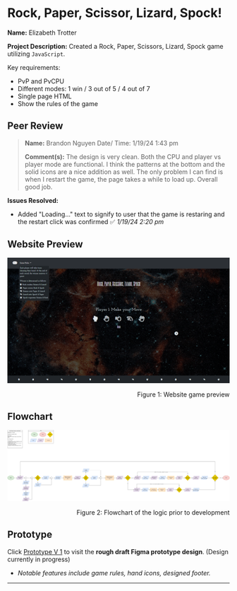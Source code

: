 # Rock, Paper, Scissor, Lizard, Spock!


**Name:** Elizabeth Trotter

**Project Description:** Created a Rock, Paper, Scissors, Lizard, Spock game utilizing `JavaScript`.

Key requirements:
- PvP and PvCPU
- Different modes: 1 win / 3 out of 5 / 4 out of 7
- Single page HTML
- Show the rules of the game


## Peer Review
> **Name:** Brandon Nguyen Date/ Time: 1/19/24 1:43 pm
> 
> **Comment(s):** The design is very clean. Both the CPU and player vs player mode are functional. I think the patterns at the bottom and the solid icons are a nice addition as well. The only problem I can find is when I restart the game, the page takes a while to load up. Overall good job.

**Issues Resolved:**
- Added "Loading..." text to signify to user that the game is restaring and the restart click was confirmed :white_check_mark: *1/19/24 2:20 pm*


## Website Preview

![Website preview](./assets/websitepreview.png)
<p align="right">Figure 1: Website game preview</p>


## Flowchart

![Flowchart](./assets/Flowchart.png)
<p align="right">Figure 2: Flowchart of the logic prior to development</p>


## Prototype

Click [Prototype V 1](https://www.figma.com/proto/kRB6CfbfABKfZ7iQk4eEnk/Rock-Paper-Scissors-Lizard-Spock?node-id=73-10&starting-point-node-id=73%3A10&mode=design&t=GtNA1yNpvZ9MCyWt-1) 
to visit the **rough draft Figma prototype design**. (Design currently in progress)
- *Notable features include game rules, hand icons, designed footer.*


---
